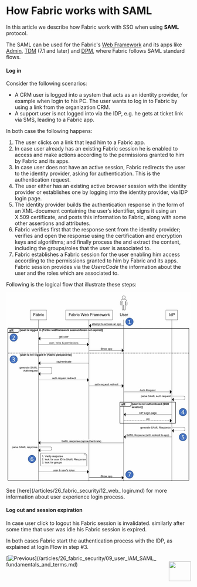 # How Fabric works with  SAML 

In this article we describe how Fabric work with SSO when using **SAML** protocol. 

The SAML can be used for the Fabric's [Web Framework](/articles/30_web_framework/01_web_framework_overview.md) and its apps like [Admin](/articles/30_web_framework/03_web_admin_application.md), [TDM](/articles/TDM/tdm_overview/README.md) (7.1 and later) and [DPM](/articles/DPM/01_DPM_Overview/02_DPM_Overview.md), where Fabric follows SAML standard flows.

#### Log in

Consider the following scenarios: 

- A CRM user is logged into a system that acts as an identity provider, for example when login to his PC. The user wants to log in to Fabric by using a link from the organization CRM. 
- A support user is not logged into via the IDP, e.g. he gets at ticket link via SMS, leading to a Fabric app.

In both case the following happens:

1. The user clicks on a link that lead him to a Fabric app.
2. In case user already has an existing Fabric session he is enabled to access and make actions according to the permissions granted to him by Fabric and its apps. 
3. In case user does not have an active session, Fabric redirects the user to the identity provider, asking for authentication. This is the authentication request.
4. The user either has an existing active browser session with the identity provider or establishes one by logging into the identity provider, via IDP login page.
5. The identity provider builds the authentication response in the form of an XML-document containing the user’s identifier, signs it using an X.509 certificate, and posts this information to Fabric, along with some other assertions and attributes.
6. Fabric verifies first that the response sent from the identity provider; verifies and open the response using the certification and encryption keys and algorithms; and finally process the and extract the content, including the groups/roles that the user is associated to.
7. Fabric establishes a Fabric session for the user enabling him access according to the permissions granted to him by Fabric and its apps. Fabric session provides via the *UsercCode* the information about the user and the roles which are associated to.



Following is the logical flow that illustrate these steps: 

<img src="/articles/26_fabric_security/images/11_Fabric_SAML_login.jpg">

See [here](/articles/26_fabric_security/12_web_ login.md) for more information about user experience login process.



#### Log out and session expiration

In case user click to logout his Fabric session is invalidated. similarly after some time that user was idle his Fabric session is expired. 

In both cases Fabric start the authentication process with the IDP, as explained at login Flow in step #3.





[![Previous](/articles/images/Previous.png)](/articles/26_fabric_security/09_user_IAM_SAML_ fundamentals_and_terms.md)[<img align="right" width="60" height="54" src="/articles/images/Next.png">](/articles/26_fabric_security/11_user_IAM_LDAP.md)

